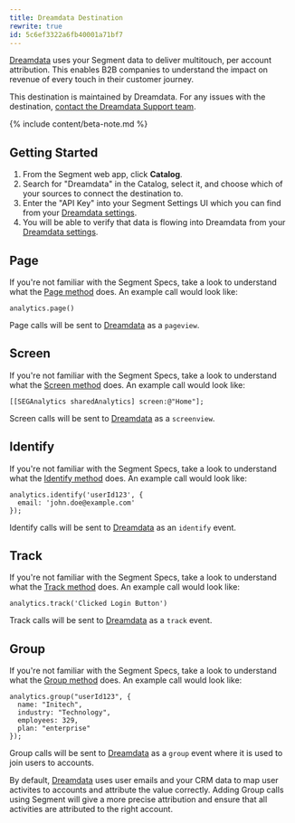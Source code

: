 ```yaml
---
title: Dreamdata Destination
rewrite: true
id: 5c6ef3322a6fb40001a71bf7
---
```

[Dreamdata](https://dreamdata.io/?utm_source=segmentio&utm_medium=docs&utm_campaign=partners) uses your Segment data to deliver multitouch, per account attribution. This enables B2B companies to understand the impact on revenue of every touch in their customer journey.

This destination is maintained by Dreamdata. For any issues with the destination, [contact the Dreamdata Support team](mailto:friends@dreamdata.io).

{% include content/beta-note.md %}

## Getting Started



1. From the Segment web app, click **Catalog**.
2. Search for "Dreamdata" in the Catalog, select it, and choose which of your sources to connect the destination to.
3. Enter the "API Key" into your Segment Settings UI which you can find from your [Dreamdata settings](https://app.dreamdata.io/settings).
4. You will be able to verify that data is flowing into Dreamdata from your [Dreamdata settings](https://app.dreamdata.io/settings).


## Page

If you're not familiar with the Segment Specs, take a look to understand what the [Page method](/docs/connections/spec/page/) does. An example call would look like:

```
analytics.page()
```

Page calls will be sent to [Dreamdata](https://dreamdata.io/?utm_source=segmentio&utm_medium=docs&utm_campaign=partners) as a `pageview`.


## Screen

If you're not familiar with the Segment Specs, take a look to understand what the [Screen method](/docs/connections/spec/page/) does. An example call would look like:

```
[[SEGAnalytics sharedAnalytics] screen:@"Home"];
```

Screen calls will be sent to [Dreamdata](https://dreamdata.io/?utm_source=segmentio&utm_medium=docs&utm_campaign=partners) as a `screenview`.


## Identify

If you're not familiar with the Segment Specs, take a look to understand what the [Identify method](/docs/connections/spec/identify/) does. An example call would look like:

```
analytics.identify('userId123', {
  email: 'john.doe@example.com'
});
```

Identify calls will be sent to [Dreamdata](https://dreamdata.io/?utm_source=segmentio&utm_medium=docs&utm_campaign=partners) as an `identify` event.


## Track

If you're not familiar with the Segment Specs, take a look to understand what the [Track method](/docs/connections/spec/track/) does. An example call would look like:

```
analytics.track('Clicked Login Button')
```

Track calls will be sent to [Dreamdata](https://dreamdata.io/?utm_source=segmentio&utm_medium=docs&utm_campaign=partners) as a `track` event.


## Group

If you're not familiar with the Segment Specs, take a look to understand what the [Group method](/docs/connections/spec/group/) does. An example call would look like:

```
analytics.group("userId123", {
  name: "Initech",
  industry: "Technology",
  employees: 329,
  plan: "enterprise"
});
```

Group calls will be sent to [Dreamdata](https://dreamdata.io/?utm_source=segmentio&utm_medium=docs&utm_campaign=partners) as a `group` event where it is used to join users to accounts.

By default, [Dreamdata](https://dreamdata.io/?utm_source=segmentio&utm_medium=docs&utm_campaign=partners) uses user emails and your CRM data to map user activites to accounts and attribute the value correctly. Adding Group calls using Segment will give a more precise attribution and ensure that all activities are attributed to the right account.

